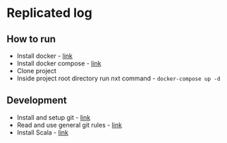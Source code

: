 # Replicated log

## How to run
- Install docker - [link](https://docs.docker.com/engine/install/)
- Install docker compose - [link](https://docs.docker.com/compose/install/)
- Clone project
- Inside project root directory run nxt command - `docker-compose up -d` 

## Development
- Install and setup git - [link](https://git-scm.com/book/en/v2/Getting-Started-Installing-Git)
- Read and use general git rules - [link](https://github.com/semjuel/replicated-log/wiki) 
- Install Scala - [link](https://www.scala-lang.org/download/)
